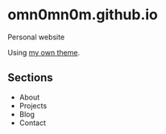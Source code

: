 # omn0mn0m.github.io
Personal website

Using [my own theme](https://github.com/omn0mn0m/hugo-theme-omn0mn0m).

## Sections
- About
- Projects
- Blog
- Contact
